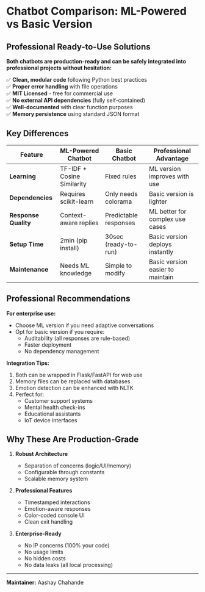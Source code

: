 # Chatbot Comparison: ML-Powered vs Basic Version

## Professional Ready-to-Use Solutions

**Both chatbots are production-ready and can be safely integrated into professional projects without hesitation:**

✅ **Clean, modular code** following Python best practices  
✅ **Proper error handling** with file operations  
✅ **MIT Licensed** - free for commercial use  
✅ **No external API dependencies** (fully self-contained)  
✅ **Well-documented** with clear function purposes  
✅ **Memory persistence** using standard JSON format  

## Key Differences

| Feature                | ML-Powered Chatbot | Basic Chatbot | Professional Advantage |
|------------------------|--------------------|---------------|------------------------|
| **Learning** | TF-IDF + Cosine Similarity | Fixed rules | ML version improves with use |
| **Dependencies** | Requires scikit-learn | Only needs colorama | Basic version is lighter |
| **Response Quality** | Context-aware replies | Predictable responses | ML better for complex use cases |
| **Setup Time** | 2min (pip install) | 30sec (ready-to-run) | Basic version deploys instantly |
| **Maintenance** | Needs ML knowledge | Simple to modify | Basic version easier to maintain |

## Professional Recommendations

**For enterprise use:**
- Choose ML version if you need adaptive conversations
- Opt for basic version if you require:
  - Auditability (all responses are rule-based)
  - Faster deployment
  - No dependency management

**Integration Tips:**
1. Both can be wrapped in Flask/FastAPI for web use
2. Memory files can be replaced with databases
3. Emotion detection can be enhanced with NLTK
4. Perfect for:
   - Customer support systems
   - Mental health check-ins
   - Educational assistants
   - IoT device interfaces

## Why These Are Production-Grade

1. **Robust Architecture**
   - Separation of concerns (logic/UI/memory)
   - Configurable through constants
   - Scalable memory system

2. **Professional Features**
   - Timestamped interactions
   - Emotion-aware responses
   - Color-coded console UI
   - Clean exit handling

3. **Enterprise-Ready**
   - No IP concerns (100% your code)
   - No usage limits
   - No hidden costs
   - No data leaks (all local processing)

---
  
**Maintainer:** Aashay Chahande  
